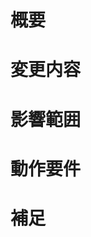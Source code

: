 <!-- 必ずしも全ての項目を埋めなくてよい -->

# 概要

<!--
変更の目的，もしくは関連する Issue の番号を記述する
-->

# 変更内容

<!--
ビューの変更がある場合はスクリーンショットによる比較などがあるとわかりやすい

|変更前|変更後|
|:-:|:-:|
|変更なし|変更なし|
-->

# 影響範囲

<!--
この関数を変更したのでこの機能にも影響があるなど
-->

# 動作要件

<!--
動作に必要な環境変数や依存関係，データベースの更新など
-->

# 補足

<!--
レビューをする際に注意するべき点，ローカル環境で試す際の注意点など
-->
